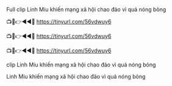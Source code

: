 Full clip Linh Miu khiến mạng xã hội chao đảo vì quá nóng bỏng


📺📱👉◄◄🔴 https://tinyurl.com/56vdwuy6

📺📱👉◄◄🔴 https://tinyurl.com/56vdwuy6

📺📱👉◄◄🔴 https://tinyurl.com/56vdwuy6


clip Linh Miu khiến mạng xã hội chao đảo vì quá nóng bỏng

Linh Miu khiến mạng xã hội chao đảo vì quá nóng bỏng





